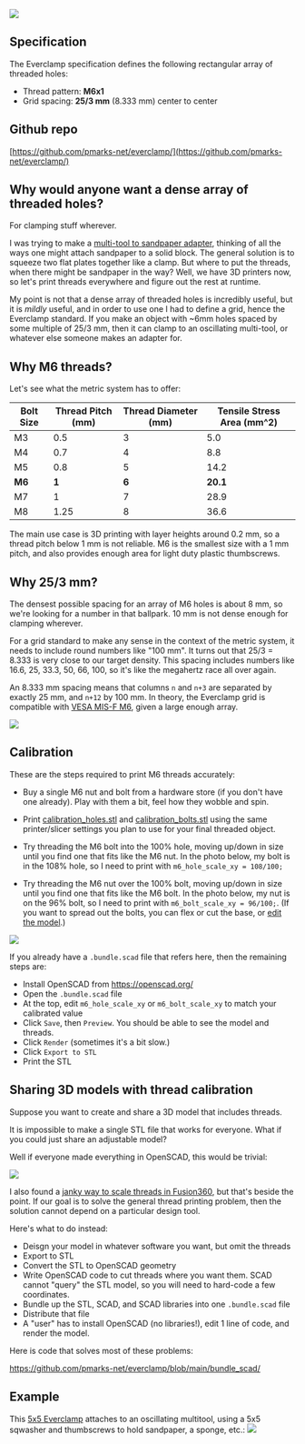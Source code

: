 ![](media/everclamp_logo.png)

## Specification

The Everclamp specification defines the following rectangular array of threaded holes:

- Thread pattern: **M6x1**
- Grid spacing: **25/3 mm** (8.333 mm) center to center

## Github repo

[https://github.com/pmarks-net/everclamp/](https://github.com/pmarks-net/everclamp/)

## Why would anyone want a dense array of threaded holes?

For clamping stuff wherever.

I was trying to make a [multi-tool to sandpaper adapter](https://www.thingiverse.com/thing:6083263), thinking of all the ways one might attach sandpaper to a solid block.  The general solution is to squeeze two flat plates together like a clamp.  But where to put the threads, when there might be sandpaper in the way?  Well, we have 3D printers now, so let's print threads everywhere and figure out the rest at runtime.

My point is not that a dense array of threaded holes is incredibly useful, but it is *mildly* useful, and in order to use one I had to define a grid, hence the Everclamp standard.  If you make an object with ~6mm holes spaced by some multiple of 25/3 mm, then it can clamp to an oscillating multi-tool, or whatever else someone makes an adapter for.

## Why M6 threads?

Let's see what the metric system has to offer:

| Bolt Size | Thread Pitch (mm) | Thread Diameter (mm) | Tensile Stress Area (mm^2)|
|-----------|-------------------|----------------------|---------------------|
| M3        | 0.5               | 3                    | 5.0                 |
| M4        | 0.7               | 4                    | 8.8                 |
| M5        | 0.8               | 5                    | 14.2                |
| **M6**    | **1**             | **6**                | **20.1**            |
| M7        | 1                 | 7                    | 28.9                |
| M8        | 1.25              | 8                    | 36.6                |

The main use case is 3D printing with layer heights around 0.2 mm, so a thread pitch below 1 mm is not reliable.  M6 is the smallest size with a 1 mm pitch, and also provides enough area for light duty plastic thumbscrews.

## Why 25/3 mm?

The densest possible spacing for an array of M6 holes is about 8 mm, so we're looking for a number in that ballpark.  10 mm is not dense enough for clamping wherever.

For a grid standard to make any sense in the context of the metric system, it needs to include round numbers like "100 mm".  It turns out that 25/3 = 8.333 is very close to our target density.  This spacing includes numbers like 16.6, 25, 33.3, 50, 66, 100, so it's like the megahertz race all over again.

An 8.333 mm spacing means that columns `n` and `n+3` are separated by exactly 25 mm, and `n+12` by 100 mm.  In theory, the Everclamp grid is compatible with [VESA MIS-F M6](https://en.wikipedia.org/wiki/Flat_Display_Mounting_Interface#Variants), given a large enough array.

![](media/everclamp5x5.jpg)

## Calibration

These are the steps required to print M6 threads accurately:

- Buy a single M6 nut and bolt from a hardware store (if you don't have one already).  Play with them a bit, feel how they wobble and spin.

- Print [calibration_holes.stl](https://github.com/pmarks-net/everclamp/blob/main/calibration_holes.stl) and [calibration_bolts.stl](https://github.com/pmarks-net/everclamp/blob/main/calibration_bolts.stl) using the same printer/slicer settings you plan to use for your final threaded object.

- Try threading the M6 bolt into the 100% hole, moving up/down in size until you find one that fits like the M6 nut.  In the photo below, my bolt is in the 108% hole, so I need to print with `m6_hole_scale_xy = 108/100;`

- Try threading the M6 nut over the 100% bolt, moving up/down in size until you find one that fits like the M6 bolt.  In the photo below, my nut is on the 96% bolt, so I need to print with `m6_bolt_scale_xy = 96/100;`.  (If you want to spread out the bolts, you can flex or cut the base, or [edit the model](https://github.com/pmarks-net/everclamp/blob/main/calibration_bolts.scad).)

![](media/calibration_arrays.jpg)

If you already have a `.bundle.scad` file that refers here, then the remaining steps are:

- Install OpenSCAD from https://openscad.org/
- Open the `.bundle.scad` file
- At the top, edit `m6_hole_scale_xy` or `m6_bolt_scale_xy` to match your calibrated value
- Click `Save`, then `Preview`.  You should be able to see the model and threads.
- Click `Render` (sometimes it's a bit slow.)
- Click `Export to STL`
- Print the STL

## Sharing 3D models with thread calibration

Suppose you want to create and share a 3D model that includes threads.

It is impossible to make a single STL file that works for everyone.  What if you could just share an adjustable model?

Well if everyone made everything in OpenSCAD, this would be trivial:

![](media/openscad_hole.png)

I also found a [janky way to scale threads in Fusion360](fusion360), but that's beside the point. If our goal is to solve the general thread printing problem, then the solution cannot depend on a particular design tool.

Here's what to do instead:

- Deisgn your model in whatever software you want, but omit the threads
- Export to STL
- Convert the STL to OpenSCAD geometry
- Write OpenSCAD code to cut threads where you want them.  SCAD cannot "query" the STL model, so you will need to hard-code a few coordinates.
- Bundle up the STL, SCAD, and SCAD libraries into one `.bundle.scad` file
- Distribute that file
- A "user" has to install OpenSCAD (no libraries!), edit 1 line of code, and render the model.

Here is code that solves most of these problems:

https://github.com/pmarks-net/everclamp/blob/main/bundle_scad/

## Example

This [5x5 Everclamp](https://www.thingiverse.com/thing:6083263) attaches to an oscillating multitool, using a 5x5 sqwasher and thumbscrews to hold sandpaper, a sponge, etc.:
![](media/multitool_sandpaper.jpg)
